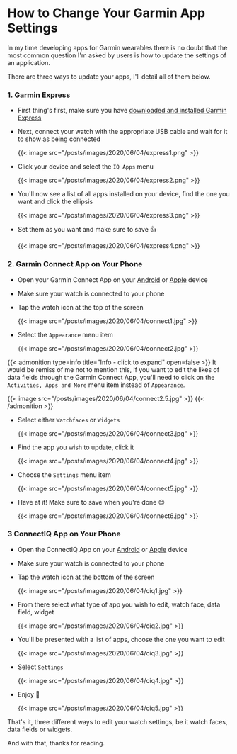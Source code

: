 # How to Change Your Garmin App Settings


In my time developing apps for Garmin wearables there is no doubt that the most common question I'm asked by users is how to update the settings of an application.

There are three ways to update your apps, I'll detail all of them below.

### 1. Garmin Express
* First thing's first, make sure you have [downloaded and installed Garmin Express](https://links.avdjian.com/garminexpress)
* Next, connect your watch with the appropriate USB cable and wait for it to show as being connected

  {{< image src="/posts/images/2020/06/04/express1.png" >}}
* Click your device and select the `IQ Apps` menu

  {{< image src="/posts/images/2020/06/04/express2.png" >}}
* You'll now see a list of all apps installed on your device, find the one you want and click the ellipsis

  {{< image src="/posts/images/2020/06/04/express3.png" >}}
* Set them as you want and make sure to save 👍

  {{< image src="/posts/images/2020/06/04/express4.png" >}}

### 2. Garmin Connect App on Your Phone
* Open your Garmin Connect App on your [Android](https://links.avdjian.com/androidconnect) or [Apple](https://links.avdjian.com/appleconnect) device

* Make sure your watch is connected to your phone

* Tap the watch icon at the top of the screen

  {{< image src="/posts/images/2020/06/04/connect1.jpg" >}}

* Select the `Appearance` menu item

  {{< image src="/posts/images/2020/06/04/connect2.jpg" >}}

{{< admonition type=info title="Info - click to expand" open=false >}}
It would be remiss of me not to mention this, if you want to edit the likes of data fields through the Garmin Connect App, you'll need to click on the `Activities, Apps and More` menu item instead of `Appearance`.

  {{< image src="/posts/images/2020/06/04/connect2.5.jpg" >}}
{{< /admonition >}}

* Select either `Watchfaces` or `Widgets`

  {{< image src="/posts/images/2020/06/04/connect3.jpg" >}}

* Find the app you wish to update, click it

  {{< image src="/posts/images/2020/06/04/connect4.jpg" >}}

* Choose the `Settings` menu item

  {{< image src="/posts/images/2020/06/04/connect5.jpg" >}}

* Have at it! Make sure to save when you're done 😊

  {{< image src="/posts/images/2020/06/04/connect6.jpg" >}}

### 3 ConnectIQ App on Your Phone
* Open the ConnectIQ App on your [Android](https://links.avdjian.com/androidciq) or [Apple](https://links.avdjian.com/appleciq) device
* Make sure your watch is connected to your phone
* Tap the watch icon at the bottom of the screen

  {{< image src="/posts/images/2020/06/04/ciq1.jpg" >}}

* From there select what type of app you wish to edit, watch face, data field, widget

  {{< image src="/posts/images/2020/06/04/ciq2.jpg" >}}
* You'll be presented with a list of apps, choose the one you want to edit

  {{< image src="/posts/images/2020/06/04/ciq3.jpg" >}}
* Select `Settings`

  {{< image src="/posts/images/2020/06/04/ciq4.jpg" >}}
* Enjoy 🎉

  {{< image src="/posts/images/2020/06/04/ciq5.jpg" >}}

That's it, three different ways to edit your watch settings, be it watch faces, data fields or widgets.

And with that, thanks for reading.

